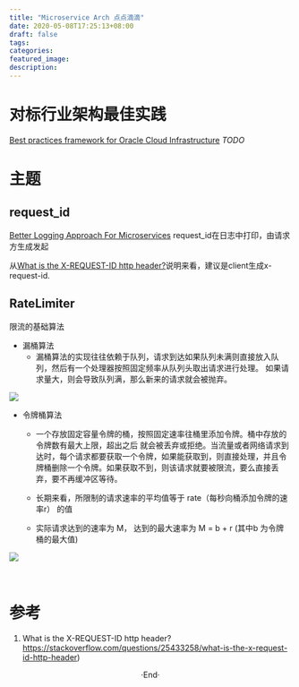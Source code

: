 ```yaml
---
title: "Microservice Arch 点点滴滴"
date: 2020-05-08T17:25:13+08:00
draft: false
tags: 
categories: 
featured_image: 
description: 
---
```


# 对标行业架构最佳实践

[Best practices framework for Oracle Cloud Infrastructure](https://docs.oracle.com/en/solutions/oci-best-practices/index.html#GUID-5F2D2745-934E-409A-A7BA-D0976F727845) *TODO*



# 主题

##  request_id 

[Better Logging Approach For Microservices](https://medium.com/cstech/better-logging-approach-for-microservices-3cc2c45e7aaa) request_id在日志中打印，由请求方生成发起

从[What is the X-REQUEST-ID http header?](#参考)说明来看，建议是client生成x-request-id.


## RateLimiter 

限流的基础算法

- 漏桶算法
  - 漏桶算法的实现往往依赖于队列，请求到达如果队列未满则直接放入队列，然后有一个处理器按照固定频率从队列头取出请求进行处理。 如果请求量大，则会导致队列满，那么新来的请求就会被抛弃。

![](https://upload-images.jianshu.io/upload_images/623378-d8ca6373e1fbddae.png?imageMogr2/auto-orient/strip%7CimageView2/2/w/1240)
- 令牌桶算法
  - 一个存放固定容量令牌的桶，按照固定速率往桶里添加令牌。桶中存放的令牌数有最大上限，超出之后 就会被丢弃或拒绝。当流量或者网络请求到达时，每个请求都要获取一个令牌，如果能获取到，则直接处理，并且令牌桶删除一个令牌。如果获取不到，则该请求就要被限流，要么直接丢弃，要不再缓冲区等待。

  - 长期来看，所限制的请求速率的平均值等于 rate（每秒向桶添加令牌的速率r） 的值
  - 实际请求达到的速率为 M， 达到的最大速率为 M = b + r (其中b 为令牌桶的最大值)

![](https://upload-images.jianshu.io/upload_images/623378-992f9c0b0ab82143.png?imageMogr2/auto-orient/strip%7CimageView2/2/w/1240)


<br>

# 参考

1. What is the X-REQUEST-ID http header?
  https://stackoverflow.com/questions/25433258/what-is-the-x-request-id-http-header) 

<center>  ·End·  </center>
